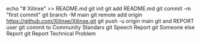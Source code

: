 echo "# Xilinxe" >> README.md
git init
git add README.md
git commit -m "first commit"
git branch -M main
git remote add origin https://github.com/Xilinxe/Xilinxe.git
git push -u origin main
git and REPORT user 
git commit to Community Standars
git Speech Report
git Someone else Report 
git Report Technical Problem
